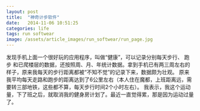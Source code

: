 ```yaml
---
layout: post
title:  "神奇计步软件"
date:   2014-11-06 10:51:25
categories: life
tags: run softwear
image: /assets/article_images/run_softwear/run_page.jpg
---
```

发现手机上面一个很好玩的应用程序，叫做“健康”，可以记录分别每天步行、 跑步 和已爬楼层的数据，还按照周、月、年统计数据。拿到手机已有两三周左右的样子，原来我每天的步行距离都被“不知不觉”的记录下来，数据颇为壮观。
原来我平均每天走路和跑步的距离达到了6公里左右（本人住在魔都，上班距离远，需要转三部地铁，这些都不算，每天步行时间2个小时左右）。
我表示，我这个运动量，下了班之后，就取消我的健身房计划了。最近一直觉得累，那是因为运动过量了。
